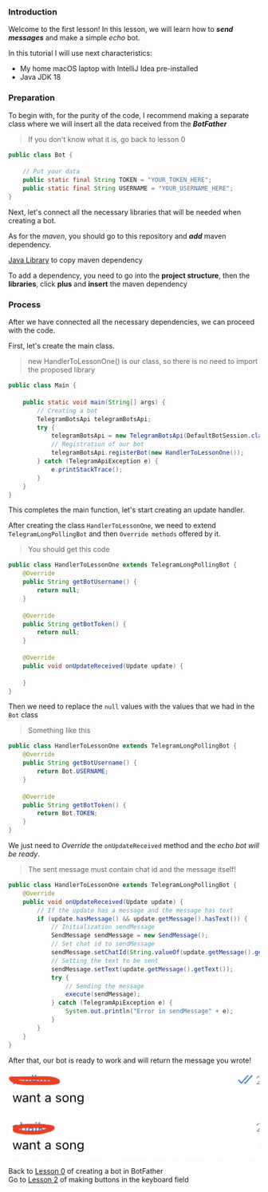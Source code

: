 ### Introduction

Welcome to the first lesson! In this lesson, we will learn how to ***send messages*** and make a simple *echo* bot.

In this tutorial I will use next characteristics:
* My home macOS laptop with IntelliJ Idea pre-installed
* Java JDK 18

### Preparation

To begin with, for the purity of the code, I recommend making a separate class where we will insert all the data received from the ***BotFather***

> If you don't know what it is, go back to lesson 0
```java
public class Bot {

    // Put your data
    public static final String TOKEN = "YOUR_TOKEN_HERE";
    public static final String USERNAME = "YOUR_USERNAME_HERE";
}
```

Next, let's connect all the necessary libraries that will be needed when creating a bot.

As for the *maven*, you should go to this repository and ***add*** maven dependency.

[Java Library](https://github.com/rubenlagus/TelegramBots) to copy maven dependency

To add a dependency, you need to go into the **project structure**, then the **libraries**, click **plus** and **insert** the maven dependency

### Process

After we have connected all the necessary dependencies, we can proceed with the code.

First, let's create the main class.

> new HandlerToLessonOne() is our class, so there is no need to import the proposed library
```java
public class Main {

    public static void main(String[] args) {
        // Creating a bot
        TelegramBotsApi telegramBotsApi;
        try {
            telegramBotsApi = new TelegramBotsApi(DefaultBotSession.class);
            // Registration of our bot
            telegramBotsApi.registerBot(new HandlerToLessonOne());
        } catch (TelegramApiException e) {
            e.printStackTrace();
        }
    }
}
```

This completes the main function, let's start creating an update handler.

After creating the class `HandlerToLessonOne`, we need to extend `TelegramLongPollingBot` and then `Override methods` offered by it.

> You should get this code
```java
public class HandlerToLessonOne extends TelegramLongPollingBot {
    @Override
    public String getBotUsername() {
        return null;
    }

    @Override
    public String getBotToken() {
        return null;
    }

    @Override
    public void onUpdateReceived(Update update) {

    }
}
```

Then we need to replace the `null` values with the values that we had in the `Bot` class
> Something like this
```java
public class HandlerToLessonOne extends TelegramLongPollingBot {
    @Override
    public String getBotUsername() {
        return Bot.USERNAME;
    }

    @Override
    public String getBotToken() {
        return Bot.TOKEN;
    }
}
```

We just need to *Override* the `onUpdateReceived` method and the *echo bot will be ready*.

> The sent message must contain chat id and the message itself!
```java
public class HandlerToLessonOne extends TelegramLongPollingBot {
    @Override
    public void onUpdateReceived(Update update) {
        // If the update has a message and the message has text
        if (update.hasMessage() && update.getMessage().hasText()) {
            // Initialization sendMessage
            SendMessage sendMessage = new SendMessage();
            // Set chat id to sendMessage
            sendMessage.setChatId(String.valueOf(update.getMessage().getChatId()));
            // Setting the text to be sent
            sendMessage.setText(update.getMessage().getText());
            try {
                // Sending the message
                execute(sendMessage);
            } catch (TelegramApiException e) {
                System.out.println("Error in sendMessage" + e);
            }
        }
    }
}
```
After that, our bot is ready to work and will return the message you wrote!

![Show Work](images/lesson1/showWork.png)

Back to [Lesson 0](creatingBot.md) of creating a bot in BotFather  
Go to [Lesson 2](markups.md) of making buttons in the keyboard field